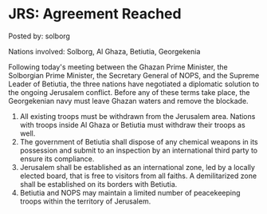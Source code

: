# JRS: Agreement Reached

Posted by: solborg

Nations involved: Solborg, Al Ghaza, Betiutia, Georgekenia

Following today's meeting between the Ghazan Prime Minister, the Solborgian Prime Minister, the Secretary General of NOPS, and the Supreme Leader of Betiutia, the three nations have negotiated a diplomatic solution to the ongoing Jerusalem conflict. Before any of these terms take place, the Georgekenian navy must leave Ghazan waters and remove the blockade.

1. All existing troops must be withdrawn from the Jerusalem area. Nations with troops inside Al Ghaza or Betiutia must withdraw their troops as well.
2. The government of Betiutia shall dispose of any chemical weapons in its possession and submit to an inspection by an international third party to ensure its compliance.
3. Jerusalem shall be established as an international zone, led by a locally elected board, that is free to visitors from all faiths. A demilitarized zone shall be established on its borders with Betiutia.
4. Betiutia and NOPS may maintain a limited number of peacekeeping troops within the territory of Jerusalem.